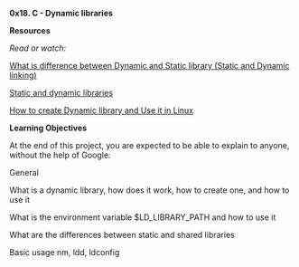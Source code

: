 **0x18. C - Dynamic libraries**

**Resources**

*Read or watch:*

[What is difference between Dynamic and Static library (Static and Dynamic linking)](https://www.youtube.com/watch?v=eW5he5uFBNM)

[Static and dynamic libraries](https://docencia.ac.upc.edu/FIB/USO/Bibliografia/unix-c-libraries.html)

[How to create Dynamic library and Use it in Linux](https://www.youtube.com/watch?v=nnP81fMdWcg)

**Learning Objectives**

At the end of this project, you are expected to be able to explain to anyone, without the help of Google:

General

What is a dynamic library, how does it work, how to create one, and how to use it

What is the environment variable $LD_LIBRARY_PATH and how to use it

What are the differences between static and shared libraries

Basic usage nm, ldd, ldconfig
